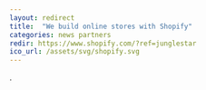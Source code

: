 ```yaml
---
layout: redirect
title:  "We build online stores with Shopify"
categories: news partners
redir: https://www.shopify.com/?ref=junglestar
ico_url: /assets/svg/shopify.svg
---
```

.
